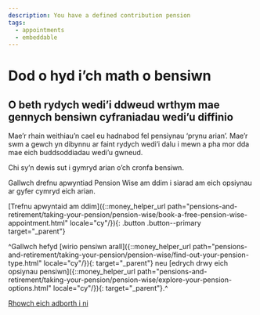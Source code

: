 ```yaml
---
description: You have a defined contribution pension
tags:
  - appointments
  - embeddable
---
```


# Dod o hyd i’ch math o bensiwn

## O beth rydych wedi’i ddweud wrthym mae gennych bensiwn cyfraniadau wedi’u diffinio

Mae’r rhain weithiau’n cael eu hadnabod fel pensiynau ‘prynu arian’. Mae’r swm a gewch yn dibynnu ar faint rydych wedi’i dalu i mewn a pha mor dda mae eich buddsoddiadau wedi’u gwneud.

Chi sy’n dewis sut i gymryd arian o’ch cronfa bensiwn.

Gallwch drefnu apwyntiad Pension Wise am ddim i siarad am eich opsiynau ar gyfer cymryd eich arian.

[Trefnu apwyntaid am ddim]({::money_helper_url path="pensions-and-retirement/taking-your-pension/pension-wise/book-a-free-pension-wise-appointment.html" locale="cy"/}){: .button .button--primary target="_parent"}

^Gallwch hefyd [wirio pensiwn arall]({::money_helper_url path="pensions-and-retirement/taking-your-pension/pension-wise/find-out-your-pension-type.html" locale="cy"/}){: target="_parent"} neu [edrych drwy eich opsiynau pensiwn]({::money_helper_url path="pensions-and-retirement/taking-your-pension/pension-wise/explore-your-pension-options.html" locale="cy"/}){: target="_parent"}.^

[Rhowch eich adborth i ni](http://research.pensionwise.gov.uk/s/PTTfeedback/)
